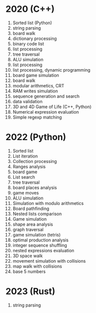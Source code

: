 # 2020 (C++)
1. Sorted list (Python)
2. string parsing
3. board walk
4. dictionary processing
5. binary code list
6. list processing
7. tree traversal
8. ALU simulation
9. list processing
10. list processing, dynamic programming
11. board game simulation
12. board walk
13. modular arithmetics, CRT
14. RAM writes simulation
15. sequence generation and search
16. data validation
17. 3D and 4D Game of Life (C++, Python)
18. Numerical expression evaluation
19. Simple regexp matching

# 2022 (Python)
1. Sorted list
2. List iteration
3. Collection processing
4. Ranges analysis
5. board game
6. List search
7. tree traversal
8. board places analysis
9. game moves
10. ALU simulation
11. Simulation with modulo arithmetics
12. Board pathfinding
13. Nested lists comparison
14. Game simulation
15. shape area analysis
16. graph traversal
18. game simulation (tetris)
19. optimal production analysis
20. integer sequence shuffling
21. nested expressions evaluation
22. 3D space walk
23. movement simulation with collisions
24. map walk with collisions
25. base 5 numbers

# 2023 (Rust)
1. string parsing
